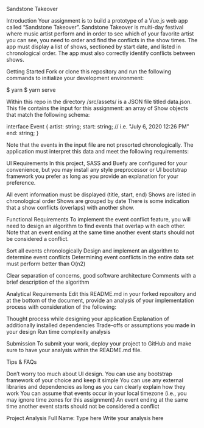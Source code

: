 

Sandstone Takeover

Introduction
Your assignment is to build a prototype of a Vue.js web app called “Sandstone Takeover”. Sandstone Takeover is  multi-day festival where music artist perform and in order to see which of your favorite artist you can see, you need to order and find the conflicts in the show times. The app must display a list of shows, sectioned by start date, and listed in chronological order. The app must also correctly identify conflicts between shows.

Getting Started
Fork or clone this repository and run the following commands to initialize your development environment:

$ yarn
$ yarn serve


Within this repo in the directory /src/assets/ is a JSON file titled data.json. This file contains the input for this assignment: an array of Show objects that match the following schema:

interface Event {
  artist: string;
  start: string; // i.e. "July 6, 2020 12:26 PM”
  end: string;
}


Note that the events in the input file are not presorted chronologically. The application must interpret this data and meet the following requirements:

UI Requirements
In this project, SASS and Buefy are configured for your convenience, but you may install any style preprocessor or UI bootstrap framework you prefer as long as you provide an explanation for your preference.

All event information must be displayed (title, start, end)
Shows are listed in chronological order
Shows are grouped by date
There is some indication that a show conflicts (overlaps) with another show.


Functional Requirements
To implement the event conflict feature, you will need to design an algorithm to find events that overlap with each other. Note that an event ending at the same time another event starts should not be considered a conflict.

Sort all events chronologically
Design and implement an algorithm to determine event conflicts
Determining event conflicts in the entire data set must perform better than O(n2)

Clear separation of concerns, good software architecture
Comments with a brief description of the algorithm


Analytical Requirements
Edit this README.md in your forked repository and at the bottom of the document, provide an analysis of your implementation process with consideration of the following:

Thought process while designing your application
Explanation of additionally installed dependencies
Trade-offs or assumptions you made in your design
Run time complexity analysis


Submission
To submit your work, deploy your project to GitHub and make sure to have your analysis within the README.md file.

Tips & FAQs

Don’t worry too much about UI design. You can use any bootstrap framework of your choice and keep it simple
You can use any external libraries and dependencies as long as you can clearly explain how they work
You can assume that events occur in your local timezone (i.e., you may ignore time zones for this assignment)
An event ending at the same time another event starts should not be considered a conflict


Project Analysis
Full Name: Type here
Write your analysis here